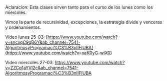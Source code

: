 Aclaracion: Esta clases sirven tanto para el curso de los lunes como los miercoles.

Vimos la parte de recursividad, excepciones, la estrategia divide y venceras y ordenamientos.

Video lunes 25-03: [https://www.youtube.com/watch?v=sncxqC9qB6Y&ab_channel=7541-AlgoritmosyProgramaci%C3%B3nIIFIUBA](https://www.youtube.com/watch?v=xaK0yG-wiX0)

Video miercoles 27-03: https://www.youtube.com/watch?v=ZZCq1aYVl2c&ab_channel=7541-AlgoritmosyProgramaci%C3%B3nIIFIUBA



